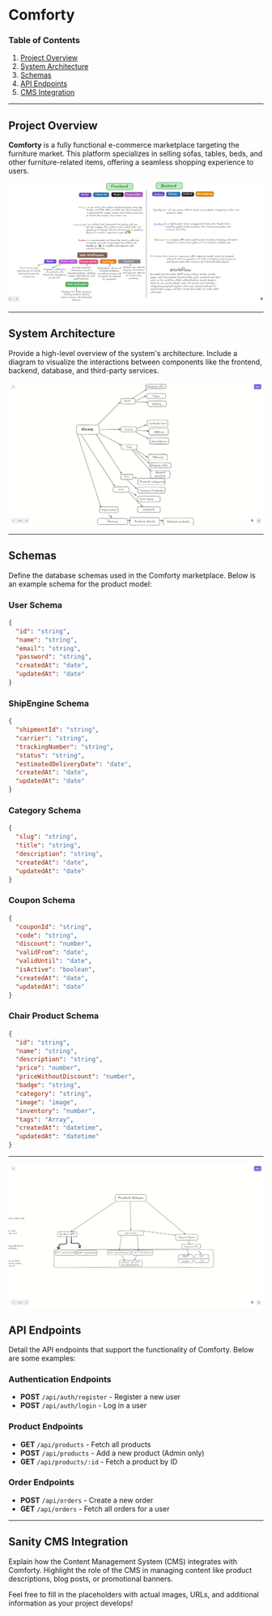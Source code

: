 # Comforty

### Table of Contents

1. [Project Overview](#project-overview)
2. [System Architecture](#system-architecture)
3. [Schemas](#schemas)
4. [API Endpoints](#api-endpoints)
5. [CMS Integration](#cms-integration)

---

## Project Overview

**Comforty** is a fully functional e-commerce marketplace targeting the furniture market. This platform specializes in selling sofas, tables, beds, and other furniture-related items, offering a seamless shopping experience to users.

![Technical Foundation](./images/technicalfoundation.png)

---

## System Architecture

Provide a high-level overview of the system's architecture. Include a diagram to visualize the interactions between components like the frontend, backend, database, and third-party services.

![System Architecture](./images/system_structure.png)

---

## Schemas

Define the database schemas used in the Comforty marketplace. Below is an example schema for the product model:

<!-- ### Product Schema

```json
{
  "id": "string",
  "name": "string",
  "description": "string",
  "price": "number",
  "category": "string",
  "images": ["string"],
  "stock": "number",
  "createdAt": "date",
  "updatedAt": "date"
}
``` -->

### User Schema

```json
{
  "id": "string",
  "name": "string",
  "email": "string",
  "password": "string",
  "createdAt": "date",
  "updatedAt": "date"
}
```

### ShipEngine Schema

```json
{
  "shipmentId": "string",
  "carrier": "string",
  "trackingNumber": "string",
  "status": "string",
  "estimatedDeliveryDate": "date",
  "createdAt": "date",
  "updatedAt": "date"
}
```

### Category Schema

```json
{
  "slug": "string",
  "title": "string",
  "description": "string",
  "createdAt": "date",
  "updatedAt": "date"
}
```

### Coupon Schema

```json
{
  "couponId": "string",
  "code": "string",
  "discount": "number",
  "validFrom": "date",
  "validUntil": "date",
  "isActive": "boolean",
  "createdAt": "date",
  "updatedAt": "date"
}
```

### Chair Product Schema

```json
{
  "id": "string",
  "name": "string",
  "description": "string",
  "price": "number",
  "priceWithoutDiscount": "number",
  "badge": "string",
  "category": "string",
  "image": "image",
  "inventory": "number",
  "tags": "Array",
  "createdAt": "datetime",
  "updatedAt": "datetime"
}
```

---

![API Endpoints](./images/apiendpoints.png)

## API Endpoints

Detail the API endpoints that support the functionality of Comforty. Below are some examples:

### Authentication Endpoints

- **POST** `/api/auth/register` - Register a new user
- **POST** `/api/auth/login` - Log in a user

### Product Endpoints

- **GET** `/api/products` - Fetch all products
- **POST** `/api/products` - Add a new product (Admin only)
- **GET** `/api/products/:id` - Fetch a product by ID

### Order Endpoints

- **POST** `/api/orders` - Create a new order
- **GET** `/api/orders` - Fetch all orders for a user

---

## Sanity CMS Integration

Explain how the Content Management System (CMS) integrates with Comforty. Highlight the role of the CMS in managing content like product descriptions, blog posts, or promotional banners.

Feel free to fill in the placeholders with actual images, URLs, and additional information as your project develops!
